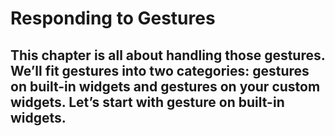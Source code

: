 # Responding to Gestures

## This chapter is all about handling those gestures. We’ll fit gestures into two categories: gestures on built-in widgets and gestures on your custom widgets. Let’s start with gesture on built-in widgets.